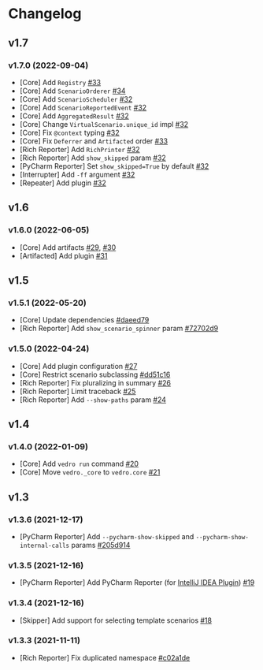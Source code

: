 # Changelog

## v1.7

### v1.7.0 (2022-09-04)

- [Core] Add `Registry` [#33](https://github.com/nikitanovosibirsk/vedro/pull/33)
- [Core] Add `ScenarioOrderer` [#34](https://github.com/nikitanovosibirsk/vedro/pull/34)
- [Core] Add `ScenarioScheduler` [#32](https://github.com/nikitanovosibirsk/vedro/pull/32)
- [Core] Add `ScenarioReportedEvent` [#32](https://github.com/nikitanovosibirsk/vedro/pull/32)
- [Core] Add `AggregatedResult` [#32](https://github.com/nikitanovosibirsk/vedro/pull/32)
- [Core] Change `VirtualScenario.unique_id` impl [#32](https://github.com/nikitanovosibirsk/vedro/pull/32)
- [Core] Fix `@context` typing [#32](https://github.com/nikitanovosibirsk/vedro/pull/32)
- [Core] Fix `Deferrer` and `Artifacted` order [#33](https://github.com/nikitanovosibirsk/vedro/pull/33)
- [Rich Reporter] Add `RichPrinter` [#32](https://github.com/nikitanovosibirsk/vedro/pull/32)
- [Rich Reporter] Add `show_skipped` param [#32](https://github.com/nikitanovosibirsk/vedro/pull/32)
- [PyCharm Reporter] Set `show_skipped=True` by default [#32](https://github.com/nikitanovosibirsk/vedro/pull/32)
- [Interrupter] Add `-ff` argument [#32](https://github.com/nikitanovosibirsk/vedro/pull/32)
- [Repeater] Add plugin [#32](https://github.com/nikitanovosibirsk/vedro/pull/32)


## v1.6

### v1.6.0 (2022-06-05)

- [Core] Add artifacts [#29](https://github.com/nikitanovosibirsk/vedro/pull/29), [#30](https://github.com/nikitanovosibirsk/vedro/pull/30)
- [Artifacted] Add plugin [#31](https://github.com/nikitanovosibirsk/vedro/pull/31)


## v1.5

### v1.5.1 (2022-05-20)

- [Core] Update dependencies [#daeed79](https://github.com/nikitanovosibirsk/vedro/commit/daeed79e61b475e63c9df74b92460246b83605e6)
- [Rich Reporter] Add `show_scenario_spinner` param [#72702d9](https://github.com/nikitanovosibirsk/vedro/commit/72702d9270cdac3c3efb1140a9e70e95d337b585)

### v1.5.0 (2022-04-24)

- [Core] Add plugin configuration [#27](https://github.com/nikitanovosibirsk/vedro/pull/27)
- [Core] Restrict scenario subclassing [#dd51c16](https://github.com/nikitanovosibirsk/vedro/commit/dd51c16400993d0fe1fd34bba57edff710ac2638)
- [Rich Reporter] Fix pluralizing in summary [#26](https://github.com/nikitanovosibirsk/vedro/pull/26)
- [Rich Reporter] Limit traceback [#25](https://github.com/nikitanovosibirsk/vedro/pull/25)
- [Rich Reporter] Add `--show-paths` param [#24](https://github.com/nikitanovosibirsk/vedro/pull/24)


## v1.4

### v1.4.0 (2022-01-09)

- [Core] Add `vedro run` command [#20](https://github.com/nikitanovosibirsk/vedro/pull/20)
- [Core] Move `vedro._core` to `vedro.core` [#21](https://github.com/nikitanovosibirsk/vedro/pull/21)


## v1.3

### v1.3.6 (2021-12-17)

- [PyCharm Reporter] Add `--pycharm-show-skipped` and `--pycharm-show-internal-calls` params [#205d914](https://github.com/nikitanovosibirsk/vedro/commit/205d9140caefc6d10781043cf78f42ab7c226966)

### v1.3.5 (2021-12-16)

- [PyCharm Reporter] Add PyCharm Reporter (for [IntelliJ IDEA Plugin](https://plugins.jetbrains.com/plugin/18227-vedro)) [#19](https://github.com/nikitanovosibirsk/vedro/pull/19)

### v1.3.4 (2021-12-16)

- [Skipper] Add support for selecting template scenarios [#18](https://github.com/nikitanovosibirsk/vedro/pull/18)

### v1.3.3 (2021-11-11)

- [Rich Reporter] Fix duplicated namespace [#c02a1de](https://github.com/nikitanovosibirsk/vedro/commit/c02a1de6a4626a39fb3653ff3f204dceec5430e9)
